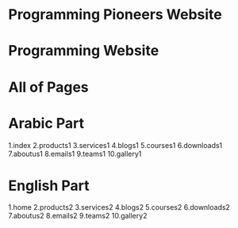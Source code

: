 # Programming Pioneers Website
# Programming Website
# All of Pages
# Arabic Part
1.index
2.products1
3.services1
4.blogs1
5.courses1
6.downloads1
7.aboutus1
8.emails1
9.teams1
10.gallery1
# English Part
1.home
2.products2
3.services2
4.blogs2
5.courses2
6.downloads2
7.aboutus2
8.emails2
9.teams2
10.gallery2

